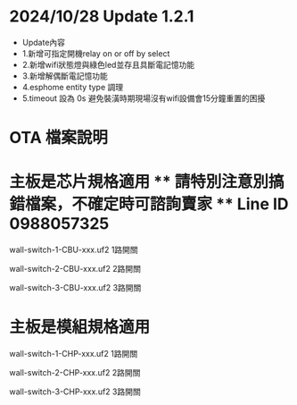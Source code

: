 # 2024/10/28 Update 1.2.1
  - Update內容
  - 1.新增可指定開機relay on or off by select
  - 2.新增wifi狀態燈與綠色led並存且具斷電記憶功能
  - 3.新增解偶斷電記憶功能
  - 4.esphome entity type 調理
  - 5.timeout 設為 0s 避免裝潢時期現場沒有wifi設備會15分鐘重置的困擾

# OTA 檔案說明
# 主板是芯片規格適用 ** 請特別注意別搞錯檔案，不確定時可諮詢賣家 **  Line ID 0988057325

wall-switch-1-CBU-xxx.uf2  1路開關

wall-switch-2-CBU-xxx.uf2  2路開關

wall-switch-3-CBU-xxx.uf2  3路開關


# 主板是模組規格適用

wall-switch-1-CHP-xxx.uf2   1路開關

wall-switch-2-CHP-xxx.uf2   2路開關

wall-switch-3-CHP-xxx.uf2   3路開關
